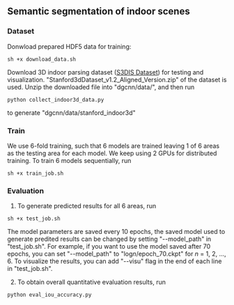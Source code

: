 ## Semantic segmentation of indoor scenes

### Dataset

Donwload prepared HDF5 data for training:
```
sh +x download_data.sh
```
Download 3D indoor parsing dataset (<a href="http://buildingparser.stanford.edu/dataset.html">S3DIS Dataset</a>) for testing and visualization. "Stanford3dDataset_v1.2_Aligned_Version.zip" of the dataset is used. Unzip the downloaded file into "dgcnn/data/", and then run
```
python collect_indoor3d_data.py
```
to generate "dgcnn/data/stanford_indoor3d"

### Train

We use 6-fold training, such that 6 models are trained leaving 1 of 6 areas as the testing area for each model. We keep using 2 GPUs for distributed training. To train 6 models sequentially, run
```
sh +x train_job.sh
```

### Evaluation

1. To generate predicted results for all 6 areas, run 
```
sh +x test_job.sh
```
The model parameters are saved every 10 epochs, the saved model used to generate predited results can be changed by setting "--model_path" in "test_job.sh". For example, if you want to use the model saved after 70 epochs, you can set "--model_path" to "log*n*/epoch_70.ckpt" for *n* = 1, 2, ..., 6. To visualize the results, you can add "--visu" flag in the end of each line in "test_job.sh".

2. To obtain overall quantitative evaluation results, run
```
python eval_iou_accuracy.py
```
